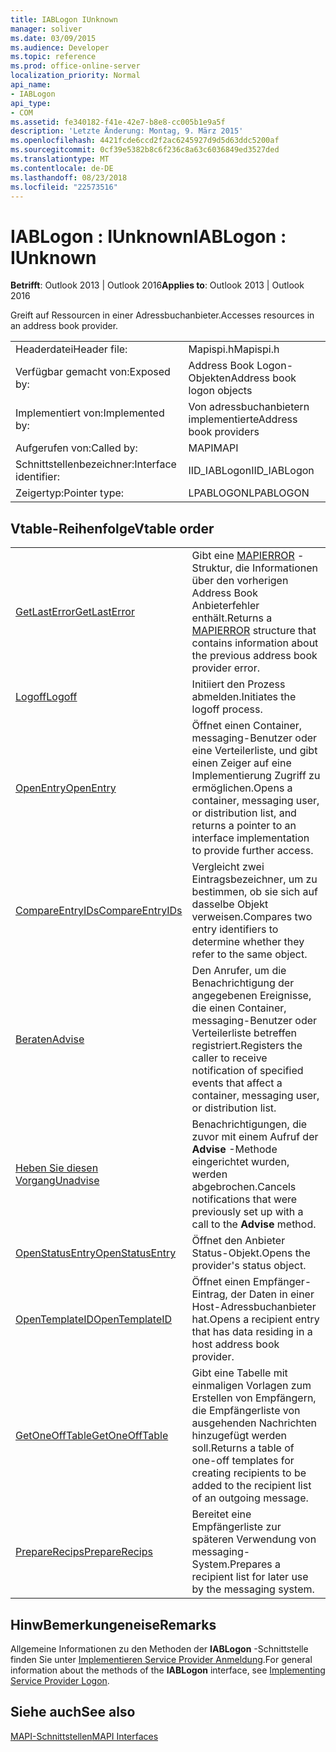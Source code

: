 ```yaml
---
title: IABLogon IUnknown
manager: soliver
ms.date: 03/09/2015
ms.audience: Developer
ms.topic: reference
ms.prod: office-online-server
localization_priority: Normal
api_name:
- IABLogon
api_type:
- COM
ms.assetid: fe340182-f41e-42e7-b8e8-cc005b1e9a5f
description: 'Letzte Änderung: Montag, 9. März 2015'
ms.openlocfilehash: 4421fcde6ccd2f2ac6245927d9d5d63ddc5200af
ms.sourcegitcommit: 0cf39e5382b8c6f236c8a63c6036849ed3527ded
ms.translationtype: MT
ms.contentlocale: de-DE
ms.lasthandoff: 08/23/2018
ms.locfileid: "22573516"
---
```

# <a name="iablogon--iunknown"></a><span data-ttu-id="44b73-103">IABLogon : IUnknown</span><span class="sxs-lookup"><span data-stu-id="44b73-103">IABLogon : IUnknown</span></span>

  
  
<span data-ttu-id="44b73-104">**Betrifft**: Outlook 2013 | Outlook 2016</span><span class="sxs-lookup"><span data-stu-id="44b73-104">**Applies to**: Outlook 2013 | Outlook 2016</span></span> 
  
<span data-ttu-id="44b73-105">Greift auf Ressourcen in einer Adressbuchanbieter.</span><span class="sxs-lookup"><span data-stu-id="44b73-105">Accesses resources in an address book provider.</span></span>
  
|||
|:-----|:-----|
|<span data-ttu-id="44b73-106">Headerdatei</span><span class="sxs-lookup"><span data-stu-id="44b73-106">Header file:</span></span>  <br/> |<span data-ttu-id="44b73-107">Mapispi.h</span><span class="sxs-lookup"><span data-stu-id="44b73-107">Mapispi.h</span></span>  <br/> |
|<span data-ttu-id="44b73-108">Verfügbar gemacht von:</span><span class="sxs-lookup"><span data-stu-id="44b73-108">Exposed by:</span></span>  <br/> |<span data-ttu-id="44b73-109">Address Book Logon-Objekten</span><span class="sxs-lookup"><span data-stu-id="44b73-109">Address book logon objects</span></span>  <br/> |
|<span data-ttu-id="44b73-110">Implementiert von:</span><span class="sxs-lookup"><span data-stu-id="44b73-110">Implemented by:</span></span>  <br/> |<span data-ttu-id="44b73-111">Von adressbuchanbietern implementierte</span><span class="sxs-lookup"><span data-stu-id="44b73-111">Address book providers</span></span>  <br/> |
|<span data-ttu-id="44b73-112">Aufgerufen von:</span><span class="sxs-lookup"><span data-stu-id="44b73-112">Called by:</span></span>  <br/> |<span data-ttu-id="44b73-113">MAPI</span><span class="sxs-lookup"><span data-stu-id="44b73-113">MAPI</span></span>  <br/> |
|<span data-ttu-id="44b73-114">Schnittstellenbezeichner:</span><span class="sxs-lookup"><span data-stu-id="44b73-114">Interface identifier:</span></span>  <br/> |<span data-ttu-id="44b73-115">IID_IABLogon</span><span class="sxs-lookup"><span data-stu-id="44b73-115">IID_IABLogon</span></span>  <br/> |
|<span data-ttu-id="44b73-116">Zeigertyp:</span><span class="sxs-lookup"><span data-stu-id="44b73-116">Pointer type:</span></span>  <br/> |<span data-ttu-id="44b73-117">LPABLOGON</span><span class="sxs-lookup"><span data-stu-id="44b73-117">LPABLOGON</span></span>  <br/> |
   
## <a name="vtable-order"></a><span data-ttu-id="44b73-118">Vtable-Reihenfolge</span><span class="sxs-lookup"><span data-stu-id="44b73-118">Vtable order</span></span>

|||
|:-----|:-----|
|[<span data-ttu-id="44b73-119">GetLastError</span><span class="sxs-lookup"><span data-stu-id="44b73-119">GetLastError</span></span>](iablogon-getlasterror.md) <br/> |<span data-ttu-id="44b73-120">Gibt eine [MAPIERROR](mapierror.md) -Struktur, die Informationen über den vorherigen Address Book Anbieterfehler enthält.</span><span class="sxs-lookup"><span data-stu-id="44b73-120">Returns a [MAPIERROR](mapierror.md) structure that contains information about the previous address book provider error.</span></span>  <br/> |
|[<span data-ttu-id="44b73-121">Logoff</span><span class="sxs-lookup"><span data-stu-id="44b73-121">Logoff</span></span>](iablogon-logoff.md) <br/> |<span data-ttu-id="44b73-122">Initiiert den Prozess abmelden.</span><span class="sxs-lookup"><span data-stu-id="44b73-122">Initiates the logoff process.</span></span>  <br/> |
|[<span data-ttu-id="44b73-123">OpenEntry</span><span class="sxs-lookup"><span data-stu-id="44b73-123">OpenEntry</span></span>](iablogon-openentry.md) <br/> |<span data-ttu-id="44b73-124">Öffnet einen Container, messaging-Benutzer oder eine Verteilerliste, und gibt einen Zeiger auf eine Implementierung Zugriff zu ermöglichen.</span><span class="sxs-lookup"><span data-stu-id="44b73-124">Opens a container, messaging user, or distribution list, and returns a pointer to an interface implementation to provide further access.</span></span>  <br/> |
|[<span data-ttu-id="44b73-125">CompareEntryIDs</span><span class="sxs-lookup"><span data-stu-id="44b73-125">CompareEntryIDs</span></span>](iablogon-compareentryids.md) <br/> |<span data-ttu-id="44b73-126">Vergleicht zwei Eintragsbezeichner, um zu bestimmen, ob sie sich auf dasselbe Objekt verweisen.</span><span class="sxs-lookup"><span data-stu-id="44b73-126">Compares two entry identifiers to determine whether they refer to the same object.</span></span>  <br/> |
|[<span data-ttu-id="44b73-127">Beraten</span><span class="sxs-lookup"><span data-stu-id="44b73-127">Advise</span></span>](iablogon-advise.md) <br/> |<span data-ttu-id="44b73-128">Den Anrufer, um die Benachrichtigung der angegebenen Ereignisse, die einen Container, messaging-Benutzer oder Verteilerliste betreffen registriert.</span><span class="sxs-lookup"><span data-stu-id="44b73-128">Registers the caller to receive notification of specified events that affect a container, messaging user, or distribution list.</span></span>  <br/> |
|[<span data-ttu-id="44b73-129">Heben Sie diesen Vorgang</span><span class="sxs-lookup"><span data-stu-id="44b73-129">Unadvise</span></span>](iablogon-unadvise.md) <br/> |<span data-ttu-id="44b73-130">Benachrichtigungen, die zuvor mit einem Aufruf der **Advise** -Methode eingerichtet wurden, werden abgebrochen.</span><span class="sxs-lookup"><span data-stu-id="44b73-130">Cancels notifications that were previously set up with a call to the **Advise** method.</span></span>  <br/> |
|[<span data-ttu-id="44b73-131">OpenStatusEntry</span><span class="sxs-lookup"><span data-stu-id="44b73-131">OpenStatusEntry</span></span>](iablogon-openstatusentry.md) <br/> |<span data-ttu-id="44b73-132">Öffnet den Anbieter Status-Objekt.</span><span class="sxs-lookup"><span data-stu-id="44b73-132">Opens the provider's status object.</span></span>  <br/> |
|[<span data-ttu-id="44b73-133">OpenTemplateID</span><span class="sxs-lookup"><span data-stu-id="44b73-133">OpenTemplateID</span></span>](iablogon-opentemplateid.md) <br/> |<span data-ttu-id="44b73-134">Öffnet einen Empfänger-Eintrag, der Daten in einer Host-Adressbuchanbieter hat.</span><span class="sxs-lookup"><span data-stu-id="44b73-134">Opens a recipient entry that has data residing in a host address book provider.</span></span>  <br/> |
|[<span data-ttu-id="44b73-135">GetOneOffTable</span><span class="sxs-lookup"><span data-stu-id="44b73-135">GetOneOffTable</span></span>](iablogon-getoneofftable.md) <br/> |<span data-ttu-id="44b73-136">Gibt eine Tabelle mit einmaligen Vorlagen zum Erstellen von Empfängern, die Empfängerliste von ausgehenden Nachrichten hinzugefügt werden soll.</span><span class="sxs-lookup"><span data-stu-id="44b73-136">Returns a table of one-off templates for creating recipients to be added to the recipient list of an outgoing message.</span></span>  <br/> |
|[<span data-ttu-id="44b73-137">PrepareRecips</span><span class="sxs-lookup"><span data-stu-id="44b73-137">PrepareRecips</span></span>](iablogon-preparerecips.md) <br/> |<span data-ttu-id="44b73-138">Bereitet eine Empfängerliste zur späteren Verwendung von messaging-System.</span><span class="sxs-lookup"><span data-stu-id="44b73-138">Prepares a recipient list for later use by the messaging system.</span></span>  <br/> |
   
## <a name="remarks"></a><span data-ttu-id="44b73-139">HinwBemerkungeneise</span><span class="sxs-lookup"><span data-stu-id="44b73-139">Remarks</span></span>

<span data-ttu-id="44b73-140">Allgemeine Informationen zu den Methoden der **IABLogon** -Schnittstelle finden Sie unter [Implementieren Service Provider Anmeldung](implementing-service-provider-logon.md).</span><span class="sxs-lookup"><span data-stu-id="44b73-140">For general information about the methods of the **IABLogon** interface, see [Implementing Service Provider Logon](implementing-service-provider-logon.md).</span></span>
  
## <a name="see-also"></a><span data-ttu-id="44b73-141">Siehe auch</span><span class="sxs-lookup"><span data-stu-id="44b73-141">See also</span></span>



[<span data-ttu-id="44b73-142">MAPI-Schnittstellen</span><span class="sxs-lookup"><span data-stu-id="44b73-142">MAPI Interfaces</span></span>](mapi-interfaces.md)

